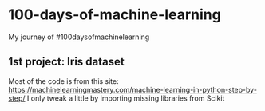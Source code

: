 # 100-days-of-machine-learning
My journey of #100daysofmachinelearning

## 1st project: Iris dataset
Most of the code is from this site: https://machinelearningmastery.com/machine-learning-in-python-step-by-step/ 
I only tweak a little by importing missing libraries from Scikit 
